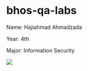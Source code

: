 # bhos-qa-labs



Name: Hajiahmad Ahmadzada

Year: 4th

Major: Information Security



![](https://github.com/ahmedvuqarsoy/bhos-qa-labs/workflows/tests.yml/badge.svg)

